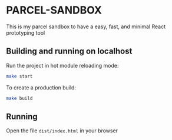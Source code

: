 # PARCEL-SANDBOX

This is my parcel sandbox to have a easy, fast, and minimal React prototyping tool

## Building and running on localhost

Run the project in hot module reloading mode:
```sh
make start
```

To create a production build:

```sh
make build
```

## Running

Open the file `dist/index.html` in your browser
